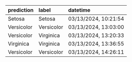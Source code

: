 | prediction   | label      | datetime             |
|:-------------|:-----------|:---------------------|
| Setosa       | Setosa     | 03/13/2024, 10:21:54 |
| Versicolor   | Versicolor | 03/13/2024, 13:03:00 |
| Versicolor   | Virginica  | 03/13/2024, 13:20:33 |
| Virginica    | Virginica  | 03/13/2024, 13:36:55 |
| Versicolor   | Versicolor | 03/13/2024, 14:26:11 |